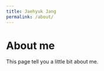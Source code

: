 ```yaml
---
title: Jaehyuk Jang
permalink: /about/
---
```


# About me

This page tell you a little bit about me.
